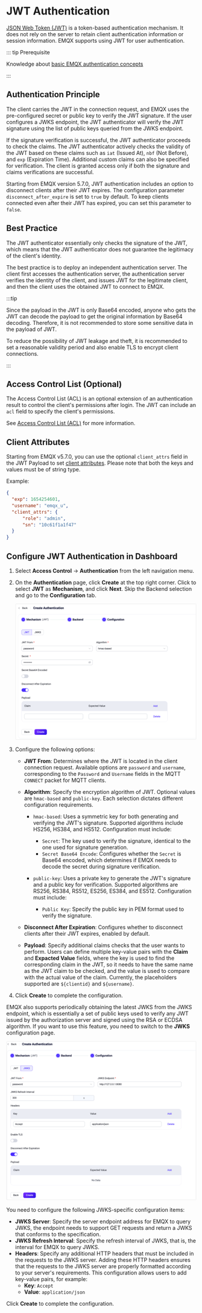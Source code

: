 # JWT Authentication

[JSON Web Token (JWT)](https://jwt.io/) is a token-based authentication mechanism. It does not rely on the server to retain client authentication information or session information. EMQX supports using JWT for user authentication. 

::: tip Prerequisite

Knowledge about [basic EMQX authentication concepts](../authn/authn.md)

:::

## Authentication Principle

The client carries the JWT in the connection request, and EMQX uses the pre-configured secret or public key to verify the JWT signature. If the user configures a JWKS endpoint, the JWT authenticator will verify the JWT signature using the list of public keys queried from the JWKS endpoint. 

If the signature verification is successful, the JWT authenticator proceeds to check the claims. The JWT authenticator actively checks the validity of the JWT based on these claims such as `iat` (Issued At), `nbf` (Not Before), and `exp` (Expiration Time). Additional custom claims can also be specified for verification. The client is granted access only if both the signature and claims verifications are successful.

Starting from EMQX version 5.7.0, JWT authentication includes an option to disconnect clients after their JWT expires. The configuration parameter `disconnect_after_expire` is set to `true` by default. To keep clients connected even after their JWT has expired, you can set this parameter to `false`.

## Best Practice

The JWT authenticator essentially only checks the signature of the JWT, which means that the JWT authenticator does not guarantee the legitimacy of the client's identity.

The best practice is to deploy an independent authentication server. The client first accesses the authentication server, the authentication server verifies the identity of the client, and issues JWT for the legitimate client, and then the client uses the obtained JWT to connect to EMQX.

:::tip

Since the payload in the JWT is only Base64 encoded, anyone who gets the JWT can decode the payload to get the original information by Base64 decoding. Therefore, it is not recommended to store some sensitive data in the payload of JWT.

To reduce the possibility of JWT leakage and theft, it is recommended to set a reasonable validity period and also enable TLS to encrypt client connections.

:::

## Access Control List (Optional)

The Access Control List (ACL) is an optional extension of an authentication result to control the client's permissions after login. The JWT can include an `acl` field to specify the client's permissions.

See [Access Control List (ACL)](./acl.md) for more information.

## Client Attributes

Starting from EMQX v5.7.0, you can use the optional `client_attrs` field in the JWT Payload to set [client attributes](../../client-attributes/client-attributes.md). Please note that both the keys and values must be of string type.

Example:

```json
{
  "exp": 1654254601,
  "username": "emqx_u",
  "client_attrs": {
      "role": "admin",
      "sn": "10c61f1a1f47"
  }
}
```

## Configure JWT Authentication in Dashboard

1. Select **Access Control** -> **Authentication** from the left navigation menu. 

2. On the **Authentication** page, click **Create** at the top right corner. Click to select **JWT** as **Mechanism**, and click **Next**. Skip the Backend selection and go to the **Configuration** tab. 

   <img src="./assets/authn-jwt.png" alt="JWT" style="zoom:67%;" />

3. Configure the following options:

   - **JWT From**: Determines where the JWT is located in the client connection request. Available options are `password` and `username`, corresponding to the `Password` and `Username` fields in the MQTT `CONNECT` packet for MQTT clients.

   - **Algorithm**: Specify the encryption algorithm of JWT. Optional values ​​are `hmac-based` and `public-key`. Each selection dictates different configuration requirements.

     - `hmac-based`: Uses a symmetric key for both generating and verifying the JWT's signature. Supported algorithms include HS256, HS384, and HS512. Configuration must include:
       - `Secret`: The key used to verify the signature, identical to the one used for signature generation.
       - `Secret Base64 Encode`: Configures whether the `Secret` is Base64 encoded, which determines if EMQX needs to decode the secret during signature verification.

     - `public-key`: Uses a private key to generate the JWT's signature and a public key for verification. Supported algorithms are RS256, RS384, RS512, ES256, ES384, and ES512. Configuration must include:
        - `Public Key`: Specify the public key in PEM format used to verify the signature.

   - **Disconnect After Expiration**: Configures whether to disconnect clients after their JWT expires, enabled by default.
   - **Payload**: Specify additional claims checks that the user wants to perform. Users can define multiple key-value pairs with the **Claim** and **Expacted Value** fields, where the key is used to find the corresponding claim in the JWT, so it needs to have the same name as the JWT claim to be checked, and the value is used to compare with the actual value of the claim. Currently, the placeholders supported are `${clientid}` and `${username}`. 

4. Click **Create** to complete the configuration.


EMQX also supports periodically obtaining the latest JWKS from the JWKS endpoint, which is essentially a set of public keys used to verify any JWT issued by the authorization server and signed using the RSA or ECDSA algorithm. If you want to use this feature, you need to switch to the **JWKS** configuration page.

<img src="./assets/authn-jwt-2.png" style="zoom:67%;" />

You need to configure the following JWKS-specific configuration items:

- **JWKS Server**: Specify the server endpoint address for EMQX to query JWKS, the endpoint needs to support GET requests and return a JWKS that conforms to the specification.
- **JWKS Refresh Interval**: Specify the refresh interval of JWKS, that is, the interval for EMQX to query JWKS.
- **Headers**: Specify any additional HTTP headers that must be included in the requests to the JWKS server. Adding these HTTP headers ensures that the requests to the JWKS server are properly formatted according to your server's requirements. This configuration allows users to add key-value pairs, for example:
  - **Key**: `Accept`
  - **Value**: `application/json`

Click **Create** to complete the configuration.

<!-- ## Configure with Configuration Items

You can also configuration items for the configuration. For detailed steps, see [authn-jwt:*](../../configuration/configuration-manual.html#authn-jwt:hmac-based). -->
